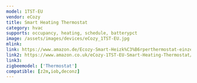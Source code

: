```yaml
---
model: 1TST-EU 
vendor: eCozy 
title: Smart Heating Thermostat
category: hvac
supports: occupancy, heating, schedule, batterypct
image: /assets/images/devices/eCozy_1TST-EU.jpg
mlink:
link: https://www.amazon.de/Ecozy-Smart-Heizk%C3%B6rperthermostat-einzeln-1TST-EU/dp/B01LTG8UDW
link2: https://www.amazon.co.uk/eCozy-1TST-EU-Smart-Heating-Thermostat/dp/B01LTG8UDW
link3:
zigbeemodel: ['Thermostat']
compatible: [z2m,iob,deconz]
---
```


